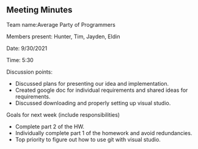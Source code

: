## Meeting Minutes

Team name:Average Party of Programmers

Members present: Hunter, Tim, Jayden, Eldin

Date: 9/30/2021

Time: 5:30

Discussion points: 

* Discussed plans for presenting our idea and implementation.
* Created google doc for individual requirements and shared ideas for requirements. 
* Discussed downloading and properly setting up visual studio. 

Goals for next week (include responsibilities)

* Complete part 2 of the HW. 
* Individually complete part 1 of the homework and avoid redundancies.
* Top priority to figure out how to use git with visual studio. 

